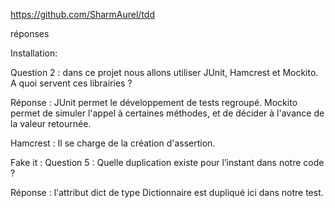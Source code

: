 https://github.com/SharmAurel/tdd

réponses

Installation:

Question 2 : dans ce projet nous allons utiliser JUnit, Hamcrest et Mockito.
A quoi servent ces librairies ?

Réponse : 
JUnit permet le développement de tests regroupé.
Mockito permet de simuler l'appel à certaines méthodes, et de décider à l'avance de la valeur retournée.

Hamcrest : Il se charge de la création d'assertion.


Fake it :
Question 5 :
Quelle duplication existe pour l’instant dans notre code ?

Réponse : l'attribut dict de type Dictionnaire est dupliqué ici dans notre test. 